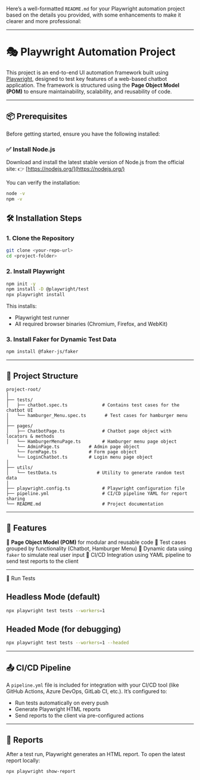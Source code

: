 Here’s a well-formatted `README.md` for your Playwright automation project based on the details you provided, with some enhancements to make it clearer and more professional:

---

# 🎭 Playwright Automation Project

This project is an end-to-end UI automation framework built using [Playwright](https://playwright.dev/), designed to test key features of a web-based chatbot application. The framework is structured using the **Page Object Model (POM)** to ensure maintainability, scalability, and reusability of code.

---

## 📦 Prerequisites

Before getting started, ensure you have the following installed:

### ✅ Install Node.js

Download and install the latest stable version of Node.js from the official site:
👉 [https://nodejs.org/](https://nodejs.org/)

You can verify the installation:

```bash
node -v
npm -v
```


## 🛠️ Installation Steps

### 1. Clone the Repository

```bash
git clone <your-repo-url>
cd <project-folder>
```

### 2. Install Playwright

```bash
npm init -y
npm install -D @playwright/test
npx playwright install
```

This installs:

* Playwright test runner
* All required browser binaries (Chromium, Firefox, and WebKit)

### 3. Install Faker for Dynamic Test Data

```bash
npm install @faker-js/faker
```

---

## 🧱 Project Structure

```
project-root/
│
├── tests/
│   ├── chatbot.spec.ts             # Contains test cases for the chatbot UI
│   └── hamburger_Menu.spec.ts       # Test cases for hamburger menu
│  
├── pages/
│   ├── ChatbotPage.ts              # Chatbot page object with locators & methods
│   └── HamburgerMenuPage.ts        # Hamburger menu page object
    └── AdminPage.ts           # Admin page object
    └── FormPage.ts            # Form page object
    └── LoginChatbot.ts        # Login menu page object
│
├── utils/
│   └── testData.ts               # Utility to generate random test data
│
├── playwright.config.ts            # Playwright configuration file
├── pipeline.yml                    # CI/CD pipeline YAML for report sharing
└── README.md                       # Project documentation
```

---

## 📌 Features

🔹 **Page Object Model (POM)** for modular and reusable code
🔹 Test cases grouped by functionality (Chatbot, Hamburger Menu)
🔹 Dynamic data using `faker` to simulate real user input
🔹 CI/CD Integration using YAML pipeline to send test reports to the client

---

🚀 Run Tests

## Headless Mode (default)

```bash
npx playwright test tests --workers=1
```

## Headed Mode (for debugging)

```bash
npx playwright test tests --workers=1 --headed
```

---

## 📤 CI/CD Pipeline

A `pipeline.yml` file is included for integration with your CI/CD tool (like GitHub Actions, Azure DevOps, GitLab CI, etc.). It’s configured to:

* Run tests automatically on every push
* Generate Playwright HTML reports
* Send reports to the client via pre-configured actions

---

## 📄 Reports

After a test run, Playwright generates an HTML report. To open the latest report locally:

```bash
npx playwright show-report
```
